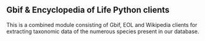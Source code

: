 ## Gbif & Encyclopedia of Life Python clients
<p>This is a combined module consisting of Gbif, EOL and Wikipedia clients for extracting taxonomic data of the numerous species present in our database.</p>
